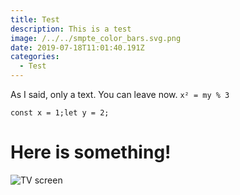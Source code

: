 ```yaml
---
title: Test
description: This is a test
image: /../../smpte_color_bars.svg.png
date: 2019-07-18T11:01:40.191Z
categories:
  - Test
---
```

As I said, only a text. You can leave now. `x² = my % 3`

```
const x = 1;let y = 2;
```

# Here is something!

![TV screen](/../../smpte_color_bars.svg.png "An example image")
